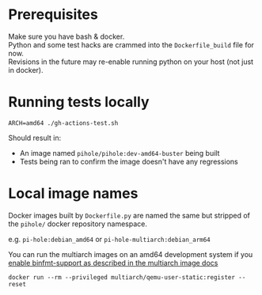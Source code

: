 # Prerequisites 

Make sure you have bash & docker.  
Python and some test hacks are crammed into the `Dockerfile_build` file for now.  
Revisions in the future may re-enable running python on your host (not just in docker).

# Running tests locally

`ARCH=amd64 ./gh-actions-test.sh`

Should result in:

- An image named `pihole/pihole:dev-amd64-buster` being built
- Tests being ran to confirm the image doesn't have any regressions

# Local image names

Docker images built by `Dockerfile.py` are named the same but stripped of the `pihole/` docker repository namespace.

e.g. `pi-hole:debian_amd64` or `pi-hole-multiarch:debian_arm64`

You can run the multiarch images on an amd64 development system if you [enable binfmt-support as described in the multiarch image docs](https://hub.docker.com/r/multiarch/debian-debootstrap/)

`docker run --rm --privileged multiarch/qemu-user-static:register --reset`
